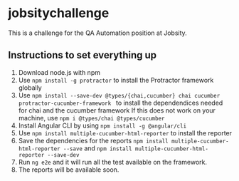 # jobsitychallenge
This is a challenge for the QA Automation position at Jobsity.

## Instructions to set everything up

1. Download node.js with npm 
2. Use `npm install -g protractor` to install the Protractor framework globally
3. Use `npm install --save-dev @types/{chai,cucumber} chai cucumber protractor-cucumber-framework ` to install the dependendices needed for chai and the cucumber framework
    If this does not work on your machine, use `npm i @types/chai @types/cucumber`
4. Install Angular CLI by using `npm install -g @angular/cli`
5. Use `npm install multiple-cucumber-html-reporter` to install the reporter
6. Save the dependencies for the reports `npm install multiple-cucumber-html-reporter --save` and `npm install multiple-cucumber-html-reporter --save-dev`
7. Run `ng e2e` and it will run all the test available on the framework.
8. The reports will be available soon.
